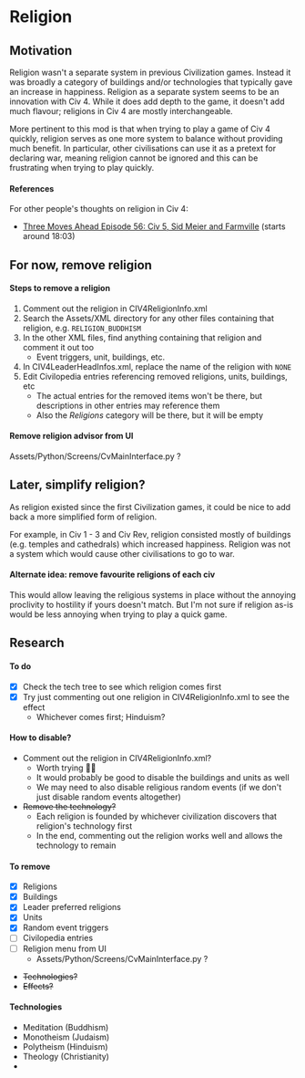 # Religion

## Motivation

Religion wasn't a separate system in previous Civilization games. Instead it was broadly a category of buildings and/or technologies that typically gave an increase in happiness. Religion as a separate system seems to be an innovation with Civ 4. While it does add depth to the game, it doesn't add much flavour; religions in Civ 4 are mostly interchangeable.

More pertinent to this mod is that when trying to play a game of Civ 4 quickly, religion serves as one more system to balance without providing much benefit. In particular, other civilisations can use it as a pretext for declaring war, meaning religion cannot be ignored and this can be frustrating when trying to play quickly.

#### References

For other people's thoughts on religion in Civ 4:

- [Three Moves Ahead Episode 56: Civ 5, Sid Meier and Farmville](https://www.idlethumbs.net/3ma/episodes/civ-5-sid-meier-and-farmville) (starts around 18:03)

## For now, remove religion

#### Steps to remove a religion

1. Comment out the religion in CIV4ReligionInfo.xml
1. Search the Assets/XML directory for any other files containing that religion, e.g. `RELIGION_BUDDHISM`
1. In the other XML files, find anything containing that religion and comment it out too
   - Event triggers, unit, buildings, etc.
1. In CIV4LeaderHeadInfos.xml, replace the name of the religion with `NONE`
1. Edit Civilopedia entries referencing removed religions, units, buildings, etc
   - The actual entries for the removed items won't be there, but descriptions in other entries may reference them
   - Also the _Religions_ category will be there, but it will be empty

#### Remove religion advisor from UI

Assets/Python/Screens/CvMainInterface.py ?

## Later, simplify religion?

As religion existed since the first Civilization games, it could be nice to add back a more simplified form of religion.

For example, in Civ 1 - 3 and Civ Rev, religion consisted mostly of buildings (e.g. temples and cathedrals) which increased happiness. Religion was not a system which would cause other civilisations to go to war.

#### Alternate idea: remove favourite religions of each civ

This would allow leaving the religious systems in place without the annoying proclivity to hostility if yours doesn't match. But I'm not sure if religion as-is would be less annoying when trying to play a quick game.

## Research

#### To do

- [x] Check the tech tree to see which religion comes first
- [x] Try just commenting out one religion in CIV4ReligionInfo.xml to see the effect
  - Whichever comes first; Hinduism?

#### How to disable?

- Comment out the religion in CIV4ReligionInfo.xml?
  - Worth trying 🤷‍♂
  - It would probably be good to disable the buildings and units as well
  - We may need to also disable religious random events (if we don't just disable random events altogether)
- ~~Remove the technology?~~
  - Each religion is founded by whichever civilization discovers that religion's technology first
  - In the end, commenting out the religion works well and allows the technology to remain

#### To remove

- [x] Religions
- [x] Buildings
- [x] Leader preferred religions
- [x] Units
- [x] Random event triggers
- [ ] Civilopedia entries
- [ ] Religion menu from UI
  - Assets/Python/Screens/CvMainInterface.py ?
- ~~Technologies?~~
- ~~Effects?~~

#### Technologies

- Meditation (Buddhism)
- Monotheism (Judaism)
- Polytheism (Hinduism)
- Theology (Christianity)
-
